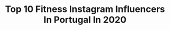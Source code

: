 ---
title: Top 10 Fitness Instagram Influencers In Portugal In 2020
description: >-
  Find top fitness Instagram influencers in Portugal in 2020. Most popular hashtags: #fitness #outfitinspo #lookoftheday #gentleman.
platform: Instagram
profiles:
  - username: "luismiguelferreiraa"
    fullname: >-
      𝗟𝘂í𝘀 𝗠𝗶𝗴𝘂𝗲𝗹 | 𝗙𝗮𝘀𝗵𝗶𝗼𝗻•𝗙𝗶𝘁𝗻𝗲𝘀𝘀
    location: "Portugal"
    followers: 55184
    engagement: 480
    commentsToLikes: 0.133921
    id: ck6tiiamt0rrx0j71siov3t0m
    verified: false
    hashtags: "#mensjewelry, #beardstyle, #workingout, #lookoftheday"
  - username: "brunoanjoss"
    fullname: >-
      𝗕 𝗥 𝗨 𝗡 𝗢    𝗔 𝗡 𝗝 𝗢 𝗦
    location: "Portugal"
    followers: 4441
    engagement: 1771
    commentsToLikes: 0.378577
    id: ck9womla25rjc0j78gw86m3wr
    verified: false
    hashtags: "#topman, #healthy, #freedom, #streetwear"
  - username: "nunoantunes_"
    fullname: >-
      Nuno Antunes
    location: "Portugal"
    followers: 86050
    engagement: 521
    commentsToLikes: 0.036486
    id: ck0w70geub53e0i19ba3o3vus
    verified: false
    hashtags: "#coupleshoot, #casuallook, #classicstyle, #menstrend"
  - username: "inesrodrigues_all"
    fullname: >-
      INÊS RODRIGUES
    location: "Portugal"
    followers: 74769
    engagement: 330
    commentsToLikes: 0.022261
    id: ck6txdv05x9jt0j71blpivgib
    verified: false
    hashtags: "#absworkout, #quarantine, #transformation, #glutelab"
  - username: "ana.mota.02"
    fullname: >-
      Ana Mota
    location: "Portugal"
    followers: 6811
    engagement: 1392
    commentsToLikes: 0.014470
    id: ckaoxsg23ejjr0i7856n2e3ej
    verified: false
    hashtags: "#summeroutfit, #bestofvsco, #whatiwore, #fitfam"
  - username: "stefanyapereira"
    fullname: >-
      Stefany Pereira
    location: "Portugal"
    followers: 7648
    engagement: 592
    commentsToLikes: 0.056757
    id: ck8tbim3vvu1v0j781gbd2hyz
    verified: false
    hashtags: "#stayinghealthy, #summer, #island, #happyworkout"
  - username: "joanaabastoos"
    fullname: >-
      Joana Bastos
    location: "Portugal"
    followers: 66693
    engagement: 380
    commentsToLikes: 0.008357
    id: ckaorwwp8p4i70i78qifeonm0
    verified: false
    hashtags: "#haircut, #beachlovers, #instagood, #tattolover"
  - username: "alexandracortereal_"
    fullname: >-
      Alexandra Corte Real ✨
    location: "Portugal"
    followers: 47229
    engagement: 271
    commentsToLikes: 0.018635
    id: ck6to63qxcb9d0j71awwiv9m3
    verified: false
    hashtags: "#selfcare, #womenstyle, #staythefuckhome, #nopainnogain"
  - username: "trainermiguel24"
    fullname: >-
      Sérgio Miguel
    location: "Portugal"
    followers: 13580
    engagement: 492
    commentsToLikes: 0.009334
    id: ck9whf8vdxlbk0j78aufxpy66
    verified: false
    hashtags: "#fat, #homeworkout, #pin, #treino"
  - username: "vitinha30"
    fullname: >-
      🤴I Am Vitinha 🇵🇹
    location: "Portugal"
    followers: 11290
    engagement: 601
    commentsToLikes: 0.017056
    id: ck8t1orcdwgzr0j78w8bcdcwg
    verified: false
    hashtags: "#instafit, #prozisportugal, #instafashion, #shirt"
---